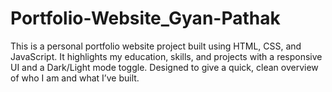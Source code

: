 # Portfolio-Website_Gyan-Pathak
This is a personal portfolio website project built using HTML, CSS, and JavaScript. It highlights my education, skills, and projects with a responsive UI and a Dark/Light mode toggle. Designed to give a quick, clean overview of who I am and what I’ve built.
